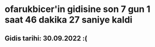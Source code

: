 # ofarukbicer'in gidisine son 7 gun 1 saat 46 dakika 27 saniye kaldi

## Gidis tarihi: 30.09.2022 :(